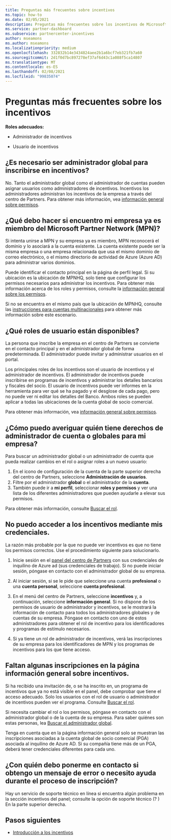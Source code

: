```yaml
---
title: Preguntas más frecuentes sobre incentivos
ms.topic: how-to
ms.date: 02/05/2021
description: Preguntas más frecuentes sobre los incentivos de Microsoft. En este artículo se incluyen preguntas acerca de los roles de usuario, cómo inscribirse o qué hacer con los mensajes de error.
ms.service: partner-dashboard
ms.subservice: partnercenter-incentives
author: mseamons
ms.author: mseamons
ms.localizationpriority: medium
ms.openlocfilehash: 332832b14e3434824aee2b1a6bcf7eb321fb7a60
ms.sourcegitcommit: 2d1f0d7bc897278ef37af6d43c1a088f5ca14807
ms.translationtype: MT
ms.contentlocale: es-ES
ms.lasthandoff: 02/08/2021
ms.locfileid: "99835074"
---
```

# <a name="frequently-asked-questions-on-incentives"></a>Preguntas más frecuentes sobre los incentivos

**Roles adecuados:**

- Administrador de incentivos

- Usuario de incentivos

## <a name="do-i-need-to-be-the-global-admin-to-enroll-in-incentives"></a>¿Es necesario ser administrador global para inscribirse en incentivos?

No. Tanto el administrador global como el administrador de cuentas pueden asignar usuarios como administradores de incentivos. Incentivos los administradores administran los incentivos de la empresa a través del centro de Partners. Para obtener más información, vea [información general sobre permisos](permissions-overview.md).

## <a name="what-do-i-need-to-do-if-i-find-my-company-is-already-a-member-of-the-microsoft-partner-network-mpn"></a>¿Qué debo hacer si encuentro mi empresa ya es miembro del Microsoft Partner Network (MPN)?

Si intenta unirse a MPN y su empresa ya es miembro, MPN reconocerá el dominio y lo asociará a la cuenta existente. La cuenta existente puede ser la misma empresa o una empresa relacionada que usa el mismo dominio de correo electrónico, o el mismo directorio de actividad de Azure (Azure AD) para administrar varios dominios.

Puede identificar el contacto principal en la página de perfil legal. Si su ubicación es la ubicación de MPNHQ, solo tiene que configurar los permisos necesarios para administrar los incentivos. Para obtener más información acerca de los roles y permisos, consulte la [información general sobre los permisos](permissions-overview.md).

Si no se encuentra en el mismo país que la ubicación de MPNHQ, consulte las [instrucciones para cuentas multinacionales](https://support.microsoft.com/help/4515619/special-considerations-for-multi-national-partners-joining-the-microso) para obtener más información sobre este escenario.

## <a name="what-user-roles-are-available"></a>¿Qué roles de usuario están disponibles?

La persona que inscribe la empresa en el centro de Partners se convierte en el contacto principal y en el administrador global de forma predeterminada. El administrador puede invitar y administrar usuarios en el portal.

Los principales roles de los incentivos son el usuario de incentivos y el administrador de incentivos. El administrador de incentivos puede inscribirse en programas de incentivos y administrar los detalles bancarios y fiscales del socio. El usuario de incentivos puede ver informes en la herramienta para ver qué se ha pagado y el desglose de cada pago, pero no puede ver ni editar los detalles del Banco. Ambos roles se pueden aplicar a todas las ubicaciones de la cuenta global de socio comercial.

Para obtener más información, vea [información general sobre permisos](permissions-overview.md).

## <a name="how-can-i-find-out-who-has-global-or-account-admin-rights-for-my-company"></a>¿Cómo puedo averiguar quién tiene derechos de administrador de cuenta o globales para mi empresa?

Para buscar un administrador global o un administrador de cuenta que pueda realizar cambios en el rol o asignar roles a un nuevo usuario:

1. En el icono de configuración de la cuenta de la parte superior derecha del centro de Partners, seleccione **Administración de usuarios**.
2. Filtre por el administrador **global** o el administrador de la **cuenta**.
3. También puede ir a **mi perfil**, seleccionar **roles y permisos** y ver una lista de los diferentes administradores que pueden ayudarle a elevar sus permisos.
 
Para obtener más información, consulte [Buscar el rol](find-your-role.md).  

## <a name="i-cant-access-incentives-using-my-credentials"></a>No puedo acceder a los incentivos mediante mis credenciales.

La razón más probable por la que no puede ver incentivos es que no tiene los permisos correctos. Use el procedimiento siguiente para solucionarlo.

1. Inicie sesión en el [panel del centro de Partners](https://partner.microsoft.com/dashboard/) con sus credenciales de inquilino de Azure ad (sus credenciales de trabajo). Si no puede iniciar sesión, póngase en contacto con el administrador global de su empresa.

2. Al iniciar sesión, si se le pide que seleccione una cuenta **profesional** o una **cuenta personal**, seleccione **cuenta profesional**.

3. En el menú del centro de Partners, seleccione **incentivos** y, a continuación, seleccione **información general**. Si no dispone de los permisos de usuario de administrador y incentivos, se le mostrará la información de contacto para todos los administradores globales y de cuentas de su empresa. Póngase en contacto con uno de estos administradores para obtener el rol de incentivo para los identificadores y programas de estímulo necesarios.

4. Si ya tiene un rol de administrador de incentivos, verá las inscripciones de su empresa para los identificadores de MPN y los programas de incentivos para los que tiene acceso.

## <a name="some-enrollments-are-missing-from-the-incentives-overview-page"></a>Faltan algunas inscripciones en la página información general sobre incentivos.

Si ha recibido una invitación de, o se ha inscrito en, un programa de incentivos que ya no está visible en el panel, debe comprobar que tiene el acceso adecuado. Solo los usuarios con el rol de usuario o administrador de incentivos pueden ver el programa. Consulte [Buscar el rol](https://docs.microsoft.com/partner-center/find-your-role).

Si necesita cambiar el rol o los permisos, póngase en contacto con el administrador global o de la cuenta de su empresa. Para saber quiénes son estas personas, lea [Buscar el administrador global](https://docs.microsoft.com/partner-center/find-your-role#find-your-global-admin).

Tenga en cuenta que en la página información general solo se muestran las inscripciones asociadas a la cuenta global de socio comercial (PGA) asociada al inquilino de Azure AD. Si su compañía tiene más de un PGA, deberá tener credenciales diferentes para cada uno.

## <a name="who-should-i-contact-if-i-get-an-error-message-or-need-help-during-the-enrollment-process"></a>¿Con quién debo ponerme en contacto si obtengo un mensaje de error o necesito ayuda durante el proceso de inscripción?

Hay un servicio de soporte técnico en línea si encuentra algún problema en la sección incentivos del panel; consulte la opción de soporte técnico (? ) En la parte superior derecha.

## <a name="next-steps"></a>Pasos siguientes

- [Introducción a los incentivos](incentives-get-started-intro.md)
